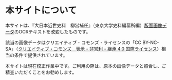 ---
---

# 本サイトについて

本サイトは、『大日本近世史料　柳営補任』（東京大学史料編纂所編）[版面画像データ](https://www.hi.u-tokyo.ac.jp/dip/)のOCRテキストを改変したものです。

該当の画像データはクリエイティブ・コモンズ・ライセンスの「CC BY-NC-SA」（[クリエイティブ・コモンズ　表示 - 非営利 - 継承 4.0 国際ライセンス](https://creativecommons.org/licenses/by-nc-sa/4.0/deed.ja)）相当の条件で提供されています。

本サイトは現在校正作業中です。ご利用の際は、原本の画像データと照合し、ご精査いただくことをお勧めします。
